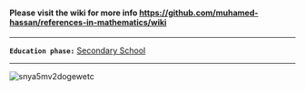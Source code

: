 #### Please visit the wiki for more info https://github.com/muhamed-hassan/references-in-mathematics/wiki

***

**`Education phase:`** [Secondary School](https://en.wikipedia.org/wiki/Secondary_school)

***

![snya5mv2dogewetc](https://github.com/muhamed-hassan/references-in-mathematics/assets/17825804/76b7a389-90bc-400d-b367-a7a7fa18810c)
